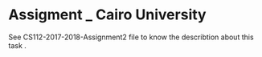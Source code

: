 # Assigment _ Cairo University

See CS112-2017-2018-Assignment2 file to know the describtion about this task .
